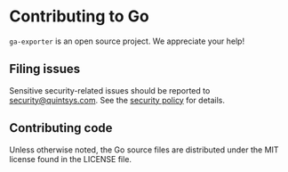 # Contributing to Go

`ga-exporter` is an open source project. We appreciate your help!

## Filing issues

Sensitive security-related issues should be reported to [security@quintsys.com](mailto:security@quintsys.com).
See the [security policy](https://github.com/quintsys/ga-exporter/security/policy) for details.

## Contributing code

Unless otherwise noted, the Go source files are distributed under
the MIT license found in the LICENSE file.
